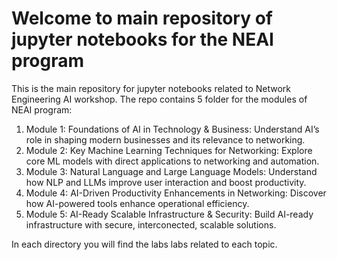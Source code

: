# **Welcome to main repository of jupyter notebooks for the NEAI program**

This is the main repository for jupyter notebooks related to Network Engineering AI workshop.
The repo contains 5 folder for the modules of NEAI program:

1. Module 1: Foundations of AI in Technology & Business: Understand AI’s role in shaping modern businesses and its relevance to networking.
2. Module 2: Key Machine Learning Techniques for Networking: Explore core ML models with direct applications to networking and automation.
3. Module 3: Natural Language and Large Language Models: Understand how NLP and LLMs improve user interaction and boost productivity.
4. Module 4: AI-Driven Productivity Enhancements in Networking: Discover how AI-powered tools enhance operational efficiency.
5. Module 5: AI-Ready Scalable Infrastructure & Security: Build AI-ready infrastructure with secure, interconected, scalable solutions.

In each directory you will find the labs labs related to each topic.
